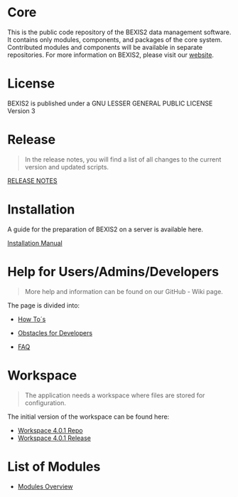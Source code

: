 # Core 
This is the public code repository of the BEXIS2 data management software. It contains only modules, components, and packages of the core system. Contributed modules and components will be available in separate repositories. For more information on BEXIS2, please visit our [website](https://bexis2.uni-jena.de).  

# License
BEXIS2 is published under a GNU LESSER GENERAL PUBLIC LICENSE Version 3

# Release

> In the release notes, you will find a list of all changes to the current version and updated scripts. 

[RELEASE NOTES](https://github.com/BEXIS2/Core/blob/4.0.1/Release%20Notes/Release_Notes.md)

# Installation

A guide for the preparation of BEXIS2 on a server is available here.

[Installation Manual](https://github.com/BEXIS2/Documents/blob/4.0.1/Guides/Installation/installation.md)


# Help for Users/Admins/Developers

>More help and information can be found on our GitHub - Wiki page.

The page is divided into: 

- [How To´s](https://github.com/BEXIS2/Core/wiki/How-To%C2%B4s)

- [Obstacles for Developers](https://github.com/BEXIS2/Core/wiki/Obstacles-for-Developers)

- [FAQ](https://github.com/BEXIS2/Core/wiki/FAQ)


# Workspace

>The application needs a workspace where files are stored for configuration.

The initial version of the workspace can be found here:

- [Workspace 4.0.1 Repo](https://github.com/BEXIS2/Workspace/tree/4.0.1)
- [Workspace 4.0.1 Release](https://github.com/BEXIS2/Workspace/releases/tag/4.0.1)

# List of Modules

- [Modules Overview](https://github.com/BEXIS2/Core/blob/4.0.1/MODULES.md)
